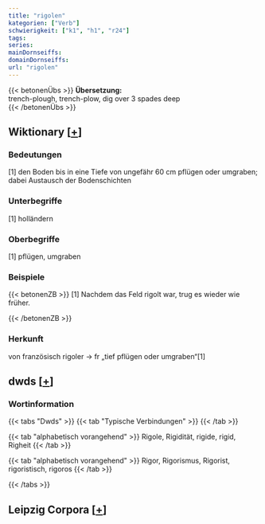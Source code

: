 ```yaml
---
title: "rigolen"
kategorien: ["Verb"]
schwierigkeit: ["k1", "h1", "r24"]
tags:
series:
mainDornseiffs:
domainDornseiffs:
url: "rigolen"
---
```


{{< betonenÜbs >}}
**Übersetzung:**  
trench-plough, trench-plow, dig over 3 spades deep  
{{< /betonenÜbs >}}

## Wiktionary [[+](https://de.wiktionary.org/wiki/rigolen)]

### Bedeutungen
[1] den Boden bis in eine Tiefe von ungefähr 60 cm pflügen oder umgraben; dabei Austausch der Bodenschichten  

### Unterbegriffe
[1] holländern  

### Oberbegriffe
[1] pflügen, umgraben  

### Beispiele
{{< betonenZB >}}
[1] Nachdem das Feld rigolt war, trug es wieder wie früher.  

{{< /betonenZB >}}
### Herkunft
von französisch rigoler → fr „tief pflügen oder umgraben“[1]  



## dwds [[+](https://www.dwds.de/wb/rigolen)]

### Wortinformation
{{< tabs "Dwds" >}}
{{< tab "Typische Verbindungen" >}}
{{< /tab >}}

{{< tab "alphabetisch vorangehend" >}}
Rigole, Rigidität, rigide, rigid, Righeit
{{< /tab >}}

{{< tab "alphabetisch vorangehend" >}}
Rigor, Rigorismus, Rigorist, rigoristisch, rigoros
{{< /tab >}}

{{< /tabs >}}

## Leipzig Corpora [[+](https://corpora.uni-leipzig.de/en/res?word=rigolen&corpusId=deu_newscrawl-public_2018)]

